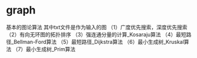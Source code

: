 # graph
基本的图论算法
其中txt文件是作为输入的图
（1）广度优先搜索，深度优先搜索
（2）有向无环图的拓扑排序
（3）强连通分量的计算_Kosaraju算法
（4）最短路径_Bellman-Ford算法
（5）最短路径_Dijkstra算法
（6）最小生成树_Kruskal算法
（7）最小生成树_Prim算法
